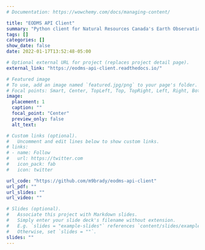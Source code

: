 ```yaml
---
# Documentation: https://wowchemy.com/docs/managing-content/

title: "EODMS API Client"
summary: "Python client for Natural Resources Canada's Earth Observation Data Management System"
tags: []
categories: []
show_date: false
date: 2022-01-17T13:52:48-05:00

# Optional external URL for project (replaces project detail page).
external_link: "https://eodms-api-client.readthedocs.io/"

# Featured image
# To use, add an image named `featured.jpg/png` to your page's folder.
# Focal points: Smart, Center, TopLeft, Top, TopRight, Left, Right, BottomLeft, Bottom, BottomRight.
image:
  placement: 1
  caption: ""
  focal_point: "Center"
  preview_only: false
  alt_text: 

# Custom links (optional).
#   Uncomment and edit lines below to show custom links.
# links:
# - name: Follow
#   url: https://twitter.com
#   icon_pack: fab
#   icon: twitter

url_code: "https://github.com/m9brady/eodms-api-client"
url_pdf: ""
url_slides: ""
url_video: ""

# Slides (optional).
#   Associate this project with Markdown slides.
#   Simply enter your slide deck's filename without extension.
#   E.g. `slides = "example-slides"` references `content/slides/example-slides.md`.
#   Otherwise, set `slides = ""`.
slides: ""
---
```



